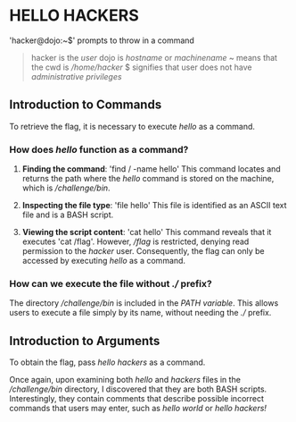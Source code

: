 # **HELLO HACKERS**

'hacker@dojo:~$' prompts to throw in a command
>hacker is the *user*
>dojo is *hostname* or *machinename*
>~ means that the cwd is */home/hacker*
>$ signifies that user does not have *administrative privileges*

## **Introduction to Commands**

To retrieve the flag, it is necessary to execute *hello* as a command.

### How does *hello* function as a command?

1. **Finding the command**:
   'find / -name hello'
   This command locates and returns the path where the *hello* command is stored on the machine, which is */challenge/bin*.

2. **Inspecting the file type**:
   'file hello'
   This file is identified as an ASCII text file and is a BASH script.

3. **Viewing the script content**:
   'cat hello'
   This command reveals that it executes 'cat /flag'. However, */flag* is restricted, denying read permission to the *hacker* user. Consequently, the flag can only be accessed by executing *hello* as a command.

### How can we execute the file without *./* prefix?

The directory */challenge/bin* is included in the *PATH variable*. This allows users to execute a file simply by its name, without needing the *./* prefix.

## **Introduction to Arguments**

To obtain the flag, pass *hello hackers* as a command.

Once again, upon examining both *hello* and *hackers* files in the */challenge/bin* directory, I discovered that they are both BASH scripts. Interestingly, they contain comments that describe possible incorrect commands that users may enter, such as *hello world* or *hello hackers!*

